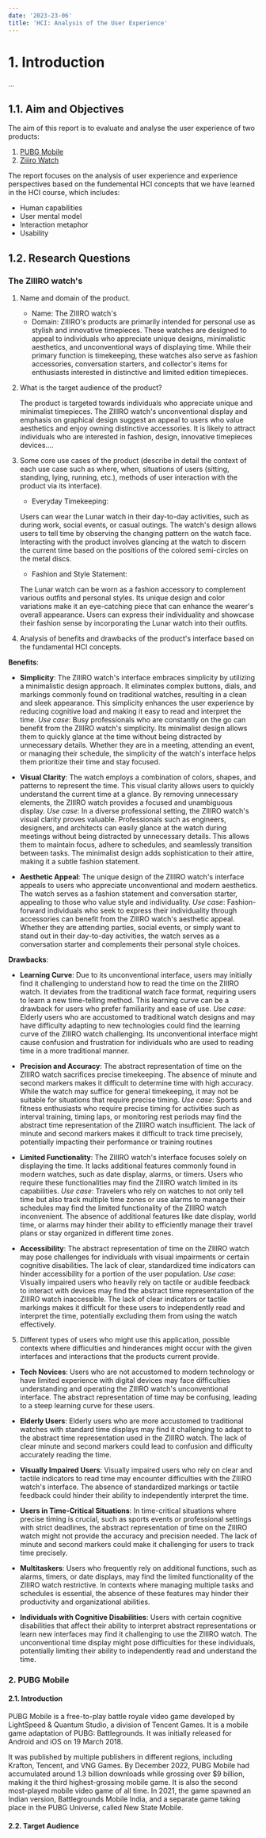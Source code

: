 ```yaml
---
date: '2023-23-06'
title: 'HCI: Analysis of the User Experience'
---
```


# 1. Introduction

...

## 1.1. Aim and Objectives

The aim of this report is to evaluate and analyse the user experience of two products:

1. [PUBG Mobile](https://www.pubgmobile.com/en-US/home.shtml)
2. [Ziiiro Watch](https://www.ziiiro.com/)

The report focuses on the analysis of user experience and experience perspectives based on the fundemental HCI concepts that we have learned in the HCI course, which includes:

- Human capabilities
- User mental model
- Interaction metaphor
- Usability

## 1.2. Research Questions

### The ZIIIRO watch's

1. Name and domain of the product.
	- Name: The ZIIIRO watch's
	- Domain: ZIIIRO's products are primarily intended for personal use as stylish and innovative timepieces. These watches are designed to appeal to individuals who appreciate unique designs, minimalistic aesthetics, and unconventional ways of displaying time. While their primary function is timekeeping, these watches also serve as fashion accessories, conversation starters, and collector's items for enthusiasts interested in distinctive and limited edition timepieces.

2. What is the target audience of the product?
	<p>The product is targeted towards individuals who appreciate unique and minimalist timepieces. The ZIIIRO watch's unconventional display and emphasis on graphical design suggest an appeal to users who value aesthetics and enjoy owning distinctive accessories. It is likely to attract individuals who are interested in fashion, design, innovative timepieces devices....</p>

3. Some core use cases of the product (describe in detail the context of each use case such as where, when, situations of users (sitting, standing, lying, running, etc.), methods of user interaction with the product via its interface).

	- Everyday Timekeeping: 
	<p>Users can wear the Lunar watch in their day-to-day activities, such as during work, social events, or casual outings. The watch's design allows users to tell time by observing the changing pattern on the watch face. Interacting with the product involves glancing at the watch to discern the current time based on the positions of the colored semi-circles on the metal discs.</p>
	
	- Fashion and Style Statement: 
	<p>The Lunar watch can be worn as a fashion accessory to complement various outfits and personal styles. Its unique design and color variations make it an eye-catching piece that can enhance the wearer's overall appearance. Users can express their individuality and showcase their fashion sense by incorporating the Lunar watch into their outfits.</p>

4. Analysis of benefits and drawbacks of the product's interface based on the fundamental HCI concepts.

**Benefits**:

- **Simplicity**: The ZIIIRO watch's interface embraces simplicity by utilizing a minimalistic design approach. It eliminates complex buttons, dials, and markings commonly found on traditional watches, resulting in a clean and sleek appearance. This simplicity enhances the user experience by reducing cognitive load and making it easy to read and interpret the time.
*Use case*: Busy professionals who are constantly on the go can benefit from the ZIIIRO watch's simplicity. Its minimalist design allows them to quickly glance at the time without being distracted by unnecessary details. Whether they are in a meeting, attending an event, or managing their schedule, the simplicity of the watch's interface helps them prioritize their time and stay focused.

- **Visual Clarity**: The watch employs a combination of colors, shapes, and patterns to represent the time. This visual clarity allows users to quickly understand the current time at a glance. By removing unnecessary elements, the ZIIIRO watch provides a focused and unambiguous display.
*Use case*: In a diverse professional setting, the ZIIIRO watch's visual clarity proves valuable. Professionals such as engineers, designers, and architects can easily glance at the watch during meetings without being distracted by unnecessary details. This allows them to maintain focus, adhere to schedules, and seamlessly transition between tasks. The minimalist design adds sophistication to their attire, making it a subtle fashion statement.

- **Aesthetic Appeal**: The unique design of the ZIIIRO watch's interface appeals to users who appreciate unconventional and modern aesthetics. The watch serves as a fashion statement and conversation starter, appealing to those who value style and individuality.
*Use case*: Fashion-forward individuals who seek to express their individuality through accessories can benefit from the ZIIIRO watch's aesthetic appeal. Whether they are attending parties, social events, or simply want to stand out in their day-to-day activities, the watch serves as a conversation starter and complements their personal style choices.

**Drawbacks**:

- **Learning Curve**: Due to its unconventional interface, users may initially find it challenging to understand how to read the time on the ZIIIRO watch. It deviates from the traditional watch face format, requiring users to learn a new time-telling method. This learning curve can be a drawback for users who prefer familiarity and ease of use.
*Use case*: Elderly users who are accustomed to traditional watch designs and may have difficulty adapting to new technologies could find the learning curve of the ZIIIRO watch challenging. Its unconventional interface might cause confusion and frustration for individuals who are used to reading time in a more traditional manner.

- **Precision and Accuracy**: The abstract representation of time on the ZIIIRO watch sacrifices precise timekeeping. The absence of minute and second markers makes it difficult to determine time with high accuracy. While the watch may suffice for general timekeeping, it may not be suitable for situations that require precise timing.
*Use case*: Sports and fitness enthusiasts who require precise timing for activities such as interval training, timing laps, or monitoring rest periods may find the abstract time representation of the ZIIIRO watch insufficient. The lack of minute and second markers makes it difficult to track time precisely, potentially impacting their performance or training routines

- **Limited Functionality**: The ZIIIRO watch's interface focuses solely on displaying the time. It lacks additional features commonly found in modern watches, such as date display, alarms, or timers. Users who require these functionalities may find the ZIIIRO watch limited in its capabilities.
*Use case*: Travelers who rely on watches to not only tell time but also track multiple time zones or use alarms to manage their schedules may find the limited functionality of the ZIIIRO watch inconvenient. The absence of additional features like date display, world time, or alarms may hinder their ability to efficiently manage their travel plans or stay organized in different time zones.

- **Accessibility**: The abstract representation of time on the ZIIIRO watch may pose challenges for individuals with visual impairments or certain cognitive disabilities. The lack of clear, standardized time indicators can hinder accessibility for a portion of the user population.
*Use case*: Visually impaired users who heavily rely on tactile or audible feedback to interact with devices may find the abstract time representation of the ZIIIRO watch inaccessible. The lack of clear indicators or tactile markings makes it difficult for these users to independently read and interpret the time, potentially excluding them from using the watch effectively.

5. Different types of users who might use this application, possible contexts where difficulties and hinderances might occur with the given interfaces and interactions that the products current provide.

- **Tech Novices**:
Users who are not accustomed to modern technology or have limited experience with digital devices may face difficulties understanding and operating the ZIIIRO watch's unconventional interface. The abstract representation of time may be confusing, leading to a steep learning curve for these users.

- **Elderly Users**:
Elderly users who are more accustomed to traditional watches with standard time displays may find it challenging to adapt to the abstract time representation used in the ZIIIRO watch. The lack of clear minute and second markers could lead to confusion and difficulty accurately reading the time.

- **Visually Impaired Users**:
Visually impaired users who rely on clear and tactile indicators to read time may encounter difficulties with the ZIIIRO watch's interface. The absence of standardized markings or tactile feedback could hinder their ability to independently interpret the time.

- **Users in Time-Critical Situations**:
In time-critical situations where precise timing is crucial, such as sports events or professional settings with strict deadlines, the abstract representation of time on the ZIIIRO watch might not provide the accuracy and precision needed. The lack of minute and second markers could make it challenging for users to track time precisely.

- **Multitaskers**:
Users who frequently rely on additional functions, such as alarms, timers, or date displays, may find the limited functionality of the ZIIIRO watch restrictive. In contexts where managing multiple tasks and schedules is essential, the absence of these features may hinder their productivity and organizational abilities.

- **Individuals with Cognitive Disabilities**:
Users with certain cognitive disabilities that affect their ability to interpret abstract representations or learn new interfaces may find it challenging to use the ZIIIRO watch. The unconventional time display might pose difficulties for these individuals, potentially limiting their ability to independently read and understand the time.

### 2. PUBG Mobile

#### 2.1. Introduction

PUBG Mobile is a free-to-play battle royale video game developed by LightSpeed & Quantum Studio, a division of Tencent Games. It is a mobile game adaptation of PUBG: Battlegrounds. It was initially released for Android and iOS on 19 March 2018.

It was published by multiple publishers in different regions, including Krafton, Tencent, and VNG Games. By December 2022, PUBG Mobile had accumulated around 1.3 billion downloads while grossing over $9 billion, making it the third highest-grossing mobile game. It is also the second most-played mobile video game of all time. In 2021, the game spawned an Indian version, Battlegrounds Mobile India, and a separate game taking place in the PUBG Universe, called New State Mobile. 

#### 2.2. Target Audience


